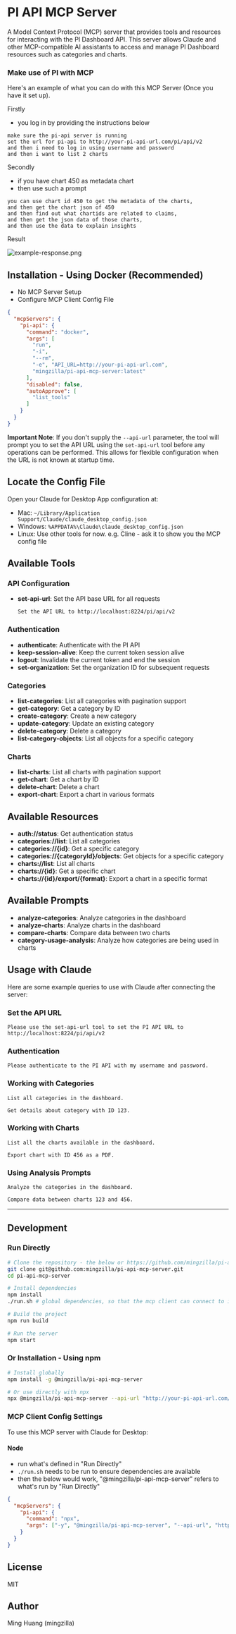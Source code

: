 # PI API MCP Server

A Model Context Protocol (MCP) server that provides tools and resources for interacting with the PI Dashboard API. This server allows Claude and other MCP-compatible AI assistants to access and manage PI Dashboard resources such as categories and charts.

### Make use of PI with MCP
Here's an example of what you can do with this MCP Server (Once you have it set up).

Firstly
- you log in by providing the instructions below

```
make sure the pi-api server is running
set the url for pi-api to http://your-pi-api-url.com/pi/api/v2
and then i need to log in using username and password
and then i want to list 2 charts
```

Secondly
- if you have chart 450 as metadata chart
- then use such a prompt

```
you can use chart id 450 to get the metadata of the charts, 
and then get the chart json of 450
and then find out what chartids are related to claims, 
and then get the json data of those charts, 
and then use the data to explain insights
```

Result

![example-response.png](example-response.png)


## Installation - Using Docker (Recommended)
- No MCP Server Setup
- Configure MCP Client Config File

```json
{
  "mcpServers": {
    "pi-api": {
      "command": "docker",
      "args": [
        "run",
        "-i",
        "--rm",
        "-e", "API_URL=http://your-pi-api-url.com",
        "mingzilla/pi-api-mcp-server:latest"
      ],
      "disabled": false,
      "autoApprove": [
        "list_tools"
      ]
    }
  }
}
```

**Important Note**: If you don't supply the `--api-url` parameter, the tool will prompt you to set the API URL using the `set-api-url` tool before any operations can be performed. This allows for flexible configuration when the URL is not known at startup time.

## Locate the Config File
Open your Claude for Desktop App configuration at:
- Mac: `~/Library/Application Support/Claude/claude_desktop_config.json`
- Windows: `%APPDATA%\Claude\claude_desktop_config.json`
- Linux: Use other tools for now. e.g. Cline - ask it to show you the MCP config file


## Available Tools

### API Configuration

- **set-api-url**: Set the API base URL for all requests
  ```
  Set the API URL to http://localhost:8224/pi/api/v2
  ```

### Authentication

- **authenticate**: Authenticate with the PI API
- **keep-session-alive**: Keep the current token session alive
- **logout**: Invalidate the current token and end the session
- **set-organization**: Set the organization ID for subsequent requests

### Categories

- **list-categories**: List all categories with pagination support
- **get-category**: Get a category by ID
- **create-category**: Create a new category
- **update-category**: Update an existing category
- **delete-category**: Delete a category
- **list-category-objects**: List all objects for a specific category

### Charts

- **list-charts**: List all charts with pagination support
- **get-chart**: Get a chart by ID
- **delete-chart**: Delete a chart
- **export-chart**: Export a chart in various formats

## Available Resources

- **auth://status**: Get authentication status
- **categories://list**: List all categories
- **categories://{id}**: Get a specific category
- **categories://{categoryId}/objects**: Get objects for a specific category
- **charts://list**: List all charts
- **charts://{id}**: Get a specific chart
- **charts://{id}/export/{format}**: Export a chart in a specific format

## Available Prompts

- **analyze-categories**: Analyze categories in the dashboard
- **analyze-charts**: Analyze charts in the dashboard
- **compare-charts**: Compare data between two charts
- **category-usage-analysis**: Analyze how categories are being used in charts

## Usage with Claude

Here are some example queries to use with Claude after connecting the server:


### Set the API URL
```
Please use the set-api-url tool to set the PI API URL to http://localhost:8224/pi/api/v2
```

### Authentication
```
Please authenticate to the PI API with my username and password.
```

### Working with Categories
```
List all categories in the dashboard.
```

```
Get details about category with ID 123.
```

### Working with Charts
```
List all the charts available in the dashboard.
```

```
Export chart with ID 456 as a PDF.
```

### Using Analysis Prompts
```
Analyze the categories in the dashboard.
```

```
Compare data between charts 123 and 456.
```

----

## Development

### Run Directly

~~~bash
# Clone the repository - the below or https://github.com/mingzilla/pi-api-mcp-server.git
git clone git@github.com:mingzilla/pi-api-mcp-server.git
cd pi-api-mcp-server

# Install dependencies
npm install
./run.sh # global dependencies, so that the mcp client can connect to it with "@mingzilla/pi-api-mcp-server"

# Build the project
npm run build

# Run the server
npm start
~~~

### Or Installation - Using npm

~~~bash
# Install globally
npm install -g @mingzilla/pi-api-mcp-server

# Or use directly with npx
npx @mingzilla/pi-api-mcp-server --api-url "http://your-pi-api-url.com/pi/api/v2"
~~~

### MCP Client Config Settings

To use this MCP server with Claude for Desktop:

#### Node
- run what's defined in "Run Directly"
- `./run.sh` needs to be run to ensure dependencies are available
- then the below would work, "@mingzilla/pi-api-mcp-server" refers to what's run by "Run Directly"

~~~json
{
  "mcpServers": {
    "pi-api": {
      "command": "npx",
      "args": ["-y", "@mingzilla/pi-api-mcp-server", "--api-url", "http://your-pi-api-url.com/pi/api/v2"]
    }
  }
}
~~~


## License

MIT

## Author

Ming Huang (mingzilla)
